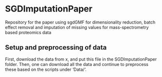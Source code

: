 # SGDImputationPaper

Repository for the paper using sgdGMF for dimensionality reduction, 
batch effect removal and imputation of missing values for mass-spectrometry 
based proteomics data

## Setup and preprocessing of data

First, download the data from x, and put this file in the SGDImputationPaper 
folder. Then, one can download all the data and continue to preprocess these
based on the scripts under ‘Data/‘. 